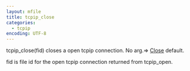 ```yaml
---
layout: mfile
title: tcpip_close
categories:
  - tcpip
encoding: UTF-8
---
```


tcpip\_close(fid) closes a open tcpip connection. No arg.=\>  [Close](/docs/Close) default.

fid is file id for the open tcpip connection returned from tcpip\_open.
